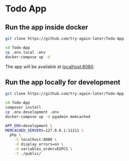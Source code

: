# Todo App

## Run the app inside docker

```sh
git clone https://github.com/try-again-later/Todo-App

cd Todo-App
cp .env.local .env
docker-compose up -d
```

The app will be available at [localhost:8080](http://localhost:8080).

## Run the app locally for development

```sh
git clone https://github.com/try-again-later/Todo-App

cd Todo-App
composer install
cp .env.development .env
docker-compose up -d pgadmin memcached

APP_ENV=development \
MEMCACHED_SERVERS=127.0.0.1:11211 \
  php \
    -S localhost:8080 \
    -d display_errors=on \
    -d variables_order=EGPCS \
    -t ./public/
```
